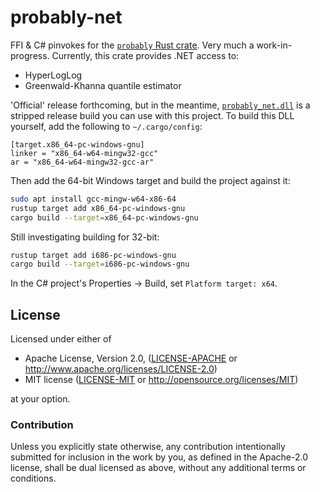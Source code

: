 # probably-net
FFI &amp; C# pinvokes for the [`probably` Rust crate](http://crates.io/crates/probably). Very much a work-in-progress. Currently, this crate provides .NET access to:

* HyperLogLog
* Greenwald-Khanna quantile estimator

'Official' release forthcoming, but in the meantime, [`probably_net.dll`](https://github.com/aeshirey/probably-net/blob/main/Probably.NET/Probably.NET/probably_net.dll) is a stripped release build you can use with this project. To build this DLL yourself, add the following to `~/.cargo/config`:

```
[target.x86_64-pc-windows-gnu]
linker = "x86_64-w64-mingw32-gcc"
ar = "x86_64-w64-mingw32-gcc-ar"
```

Then add the 64-bit Windows target and build the project against it:

```bash
sudo apt install gcc-mingw-w64-x86-64
rustup target add x86_64-pc-windows-gnu
cargo build --target=x86_64-pc-windows-gnu
```

Still investigating building for 32-bit:

```bash
rustup target add i686-pc-windows-gnu
cargo build --target=i686-pc-windows-gnu
```

In the C# project's Properties -> Build, set `Platform target: x64`.

## License

Licensed under either of

 * Apache License, Version 2.0, ([LICENSE-APACHE](LICENSE-APACHE) or http://www.apache.org/licenses/LICENSE-2.0)
 * MIT license ([LICENSE-MIT](LICENSE-MIT) or http://opensource.org/licenses/MIT)

at your option.

### Contribution

Unless you explicitly state otherwise, any contribution intentionally submitted
for inclusion in the work by you, as defined in the Apache-2.0 license, shall be dual licensed as above, without any
additional terms or conditions.
